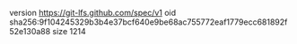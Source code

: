 version https://git-lfs.github.com/spec/v1
oid sha256:9f104245329b3b4e37bcf640e9be68ac755772eaf1779ecc681892f52e130a88
size 1214

